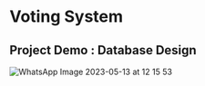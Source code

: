 # Voting System
## Project Demo : Database Design
![WhatsApp Image 2023-05-13 at 12 15 53](https://github.com/Rudra-rajuan/Voting-System/assets/89198971/7f770014-1c16-4809-a7b6-ccaaa994fb0f)
